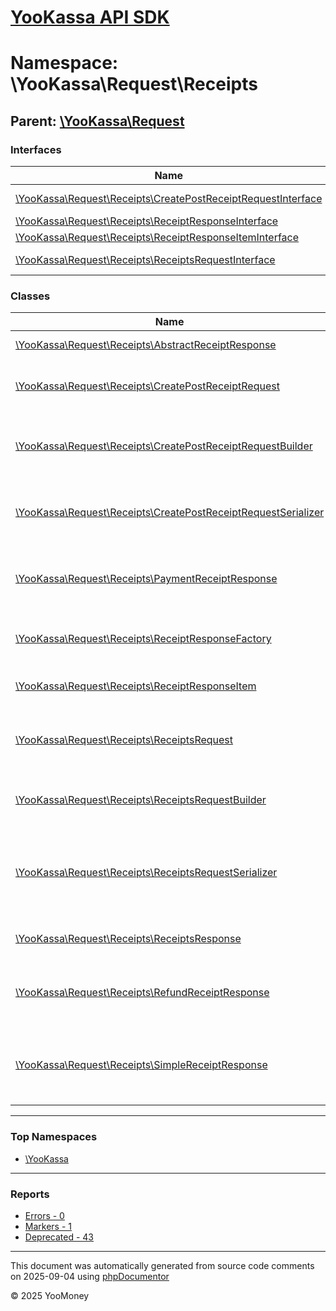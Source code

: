 # [YooKassa API SDK](../home.md)

# Namespace: \YooKassa\Request\Receipts

## Parent: [\YooKassa\Request](../namespaces/yookassa-request.md)

### Interfaces

| Name | Summary |
| ---- | ------- |
| [\YooKassa\Request\Receipts\CreatePostReceiptRequestInterface](../classes/YooKassa-Request-Receipts-CreatePostReceiptRequestInterface.md) | Interface CreateReceiptRequestInterface |
| [\YooKassa\Request\Receipts\ReceiptResponseInterface](../classes/YooKassa-Request-Receipts-ReceiptResponseInterface.md) | Interface ReceiptInterface |
| [\YooKassa\Request\Receipts\ReceiptResponseItemInterface](../classes/YooKassa-Request-Receipts-ReceiptResponseItemInterface.md) | Interface ReceiptItemInterface |
| [\YooKassa\Request\Receipts\ReceiptsRequestInterface](../classes/YooKassa-Request-Receipts-ReceiptsRequestInterface.md) | Интерфейс объекта запроса списка возвратов |

### Classes

| Name | Summary |
| ---- | ------- |
| [\YooKassa\Request\Receipts\AbstractReceiptResponse](../classes/YooKassa-Request-Receipts-AbstractReceiptResponse.md) | Class AbstractReceipt |
| [\YooKassa\Request\Receipts\CreatePostReceiptRequest](../classes/YooKassa-Request-Receipts-CreatePostReceiptRequest.md) | Класс объекта запроса к API на создание чека |
| [\YooKassa\Request\Receipts\CreatePostReceiptRequestBuilder](../classes/YooKassa-Request-Receipts-CreatePostReceiptRequestBuilder.md) | Класс билдера объектов запросов к API на создание чека |
| [\YooKassa\Request\Receipts\CreatePostReceiptRequestSerializer](../classes/YooKassa-Request-Receipts-CreatePostReceiptRequestSerializer.md) | Класс сериалайзера объекта запроса к API создание чека |
| [\YooKassa\Request\Receipts\PaymentReceiptResponse](../classes/YooKassa-Request-Receipts-PaymentReceiptResponse.md) | Класс описывающий чек, привязанный к платежу |
| [\YooKassa\Request\Receipts\ReceiptResponseFactory](../classes/YooKassa-Request-Receipts-ReceiptResponseFactory.md) | Фабричный класс для работы с чеками |
| [\YooKassa\Request\Receipts\ReceiptResponseItem](../classes/YooKassa-Request-Receipts-ReceiptResponseItem.md) | Класс, описывающий товар в чеке |
| [\YooKassa\Request\Receipts\ReceiptsRequest](../classes/YooKassa-Request-Receipts-ReceiptsRequest.md) | Класс объекта запроса к API списка возвратов магазина |
| [\YooKassa\Request\Receipts\ReceiptsRequestBuilder](../classes/YooKassa-Request-Receipts-ReceiptsRequestBuilder.md) | Класс билдера объектов запросов к API списка чеков |
| [\YooKassa\Request\Receipts\ReceiptsRequestSerializer](../classes/YooKassa-Request-Receipts-ReceiptsRequestSerializer.md) | Класс сериализатора объектов запросов к API для получения списка возвратов |
| [\YooKassa\Request\Receipts\ReceiptsResponse](../classes/YooKassa-Request-Receipts-ReceiptsResponse.md) | Класс для работы со списком чеков |
| [\YooKassa\Request\Receipts\RefundReceiptResponse](../classes/YooKassa-Request-Receipts-RefundReceiptResponse.md) | Класс описывающий чек, привязанный к возврату |
| [\YooKassa\Request\Receipts\SimpleReceiptResponse](../classes/YooKassa-Request-Receipts-SimpleReceiptResponse.md) | Класс описывающий чек, не привязанный ни к платежу ни к возврату |

---

### Top Namespaces

* [\YooKassa](../namespaces/yookassa.md)

---

### Reports
* [Errors - 0](../reports/errors.md)
* [Markers - 1](../reports/markers.md)
* [Deprecated - 43](../reports/deprecated.md)

---

This document was automatically generated from source code comments on 2025-09-04 using [phpDocumentor](http://www.phpdoc.org/)

&copy; 2025 YooMoney